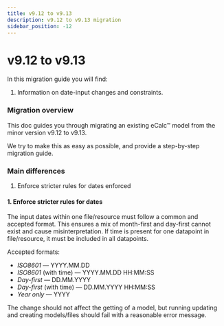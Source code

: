 ```yaml
---
title: v9.12 to v9.13
description: v9.12 to v9.13 migration
sidebar_position: -12
---
```


# v9.12 to v9.13

In this migration guide you will find:

1. Information on date-input changes and constraints.

### Migration overview

This doc guides you through migrating an existing eCalc™ model from the minor version v9.12 to v9.13.

We try to make this as easy as possible, and provide a step-by-step migration guide.

### Main differences

1. Enforce stricter rules for dates enforced

#### 1. Enforce stricter rules for dates

The input dates within one file/resource must follow a common and accepted format.
This ensures a mix of month-first and day-first cannot exist and cause misinterpretation.
If time is present for one datapoint in file/resource, it must be included in all datapoints.

Accepted formats:

- *ISO8601* — YYYY.MM.DD
- *ISO8601* (with time) — YYYY.MM.DD HH:MM:SS
- *Day-first* — DD.MM.YYYY
- *Day-first* (with time) — DD.MM.YYYY HH:MM:SS
- *Year only* — YYYY

The change should not affect the getting of a model, but running updating and creating models/files should fail with a
reasonable error message.
